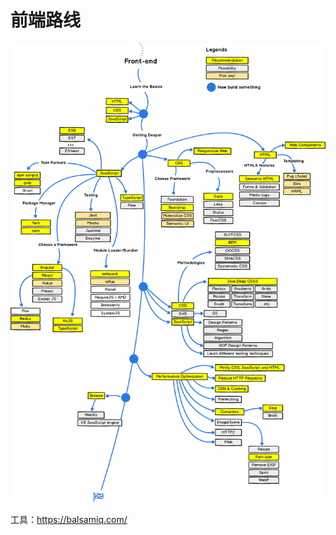 # 前端路线

![](https://github.com/wxyudl/Front-end-Roadmap/blob/master/Front-end%20Roadmap.png?raw=true)

工具：https://balsamiq.com/
